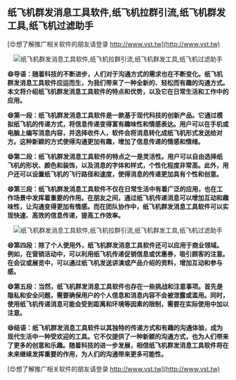 ## **纸飞机群发消息工具软件,纸飞机拉群引流,纸飞机群发工具,纸飞机过滤助手**

[😍想了解推广相关软件的朋友请登录 http://www.vst.tw](http://www.vst.tw)

 <center><img src="https://vst.tw/MP4/tuiguang/png/8.png" alt="纸飞机群发消息工具软件,纸飞机拉群引流,纸飞机群发工具,纸飞机过滤助手"></center>

**😄导语：随着科技的不断进步，人们对于沟通方式的需求也在不断变化。纸飞机群发消息工具软件应运而生，为我们带来了一种全新的、轻松而有趣的沟通方式。本文将介绍纸飞机群发消息工具软件的特点和优势，以及它在日常生活和工作中的应用。**

**😄第一段：纸飞机群发消息工具软件是一款基于现代科技的创新产品。它通过模拟纸飞机的传递方式，将信息传递变得富有趣味性和情感表达。用户可以在手机或电脑上编写消息内容，并选择收件人，软件会将消息转化成纸飞机形式发送给对方。这种新颖的方式使得沟通更加有趣，增加了信息传递的情感和情绪。**

**😄第二段：纸飞机群发消息工具软件的特点之一是灵活性。用户可以自由选择纸飞机的形状、颜色和装饰，以及消息的字体和样式，个性化程度非常高。此外，用户还可以设置纸飞机的飞行路径和速度，使得消息的传递更加具有个性和创意。**

**😄第三段：纸飞机群发消息工具软件不仅在日常生活中有着广泛的应用，也在工作场景中发挥着重要的作用。在朋友之间，通过纸飞机传递消息可以增加互动和趣味性，让沟通变得更加有情感。而在团队协作中，纸飞机群发消息工具软件可以实现快速、高效的信息传递，提高工作效率。**

 <center><img src="https://vst.tw/MP4/tuiguang/png/2.png" alt="纸飞机群发消息工具软件,纸飞机拉群引流,纸飞机群发工具,纸飞机过滤助手"></center>

**😄第四段：除了个人使用外，纸飞机群发消息工具软件还可以应用于商业领域。例如，在营销活动中，可以利用纸飞机传递促销信息或优惠券，吸引顾客的注意。在会议或展览中，可以通过纸飞机发送讲演或产品介绍的资料，增加互动和参与感。**

**😄第五段：当然，纸飞机群发消息工具软件也存在一些挑战和注意事项。首先是隐私和安全问题，需要确保用户的个人信息和消息内容不会被泄露或滥用。同时，使用纸飞机传递消息可能会受到距离和环境等因素的限制，需要在实际使用中加以注意。**

**😄结语：纸飞机群发消息工具软件以其独特的传递方式和有趣的沟通体验，成为现代生活中一种受欢迎的工具。它不仅提供了一种新颖的沟通方式，也为人们带来了更多的创意和乐趣。随着科技的进一步发展，相信纸飞机群发消息工具软件将在未来继续发挥重要的作用，为人们的沟通带来更多可能性。**

[😍想了解推广相关软件的朋友请登录 http://www.vst.tw](http://www.vst.tw)



